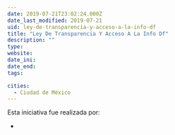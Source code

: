 ```yaml
---
date: 2019-07-21T23:02:24.000Z
date_last_modified: 2019-07-21
uid: ley-de-transparencia-y-acceso-a-la-info-df
title: "Ley De Transparencia Y Acceso A La Info Df"
description: ""
type: 
website: 
date_ini: 
date_end: 
tags:

cities: 
  - Ciudad de México
---
```


Esta iniciativa fue realizada por:

- [](/i/infodf.html)
